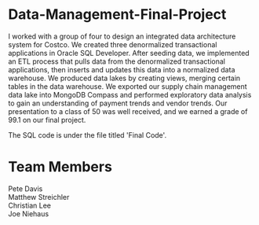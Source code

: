 # Data-Management-Final-Project

I worked with a group of four to design an integrated data architecture system for Costco. We created three denormalized transactional applications in Oracle SQL Developer. After seeding data, we implemented an ETL process that pulls data from the denormalized transactional applications, then inserts and updates this data into a normalized data warehouse. We produced data lakes by creating views, merging certain tables in the data warehouse. We exported our supply chain management data lake into MongoDB Compass and performed exploratory data analysis to gain an understanding of payment trends and vendor trends. Our presentation to a class of 50 was well received, and we earned a grade of 99.1 on our final project. 

The SQL code is under the file titled 'Final Code'.

# Team Members
Pete Davis\
Matthew Streichler\
Christian Lee\
Joe Niehaus

